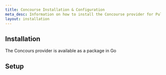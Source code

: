 ```yaml
---
title: Concourse Installation & Configuration
meta_desc: Information on how to install the Concourse provider for Pulumi.
layout: installation
---
```


## Installation

The Concours provider is available as a package in Go



## Setup
